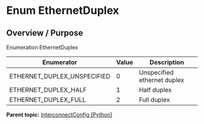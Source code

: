 # Enum EthernetDuplex

## Overview / Purpose

Enumeration EthernetDuplex

|Enumerator|Value|Description|
|----------|-----|-----------|
|ETHERNET\_DUPLEX\_UNSPECIFIED|0|Unspecified ethernet duplex|
|ETHERNET\_DUPLEX\_HALF|1|Half duplex|
|ETHERNET\_DUPLEX\_FULL|2|Full duplex|

**Parent topic:** [InterconnectConfig \(Python\)](../../summary_pages/InterconnectConfig.md)

